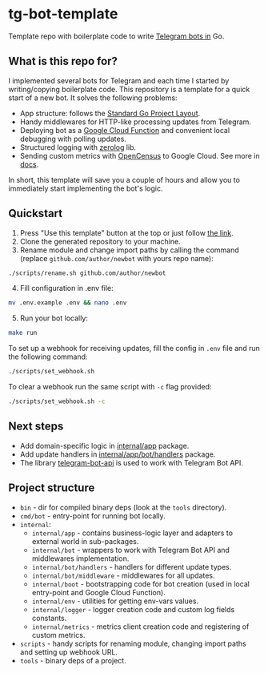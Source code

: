 # tg-bot-template

Template repo with boilerplate code to write [Telegram bots in](https://core.telegram.org/bots/api) Go.

## What is this repo for?

I implemented several bots for Telegram and each time I started by writing/copying boilerplate code. This repository is
a template for a quick start of a new bot. It solves the following problems:

- App structure: follows the [Standard Go Project Layout](https://github.com/golang-standards/project-layout).
- Handy middlewares for HTTP-like processing updates from Telegram.
- Deploying bot as a [Google Cloud Function](https://cloud.google.com/functions) and convenient local debugging with
  polling updates.
- Structured logging with [zerolog](https://github.com/rs/zerolog) lib.
- Sending custom metrics with [OpenCensus](https://opencensus.io/) to Google Cloud. See more
  in [docs](https://cloud.google.com/monitoring/custom-metrics/open-census?hl=en).

In short, this template will save you a couple of hours and allow you to immediately start implementing the bot's logic.

## Quickstart

1. Press "Use this template" button at the top or just
   follow [the link](https://github.com/nskondratev/tg-bot-template/generate).
2. Clone the generated repository to your machine.
3. Rename module and change import paths by calling the command (replace `github.com/author/newbot` with yours repo
   name):

```bash
./scripts/rename.sh github.com/author/newbot
```

4. Fill configuration in .env file:

```bash
mv .env.example .env && nano .env
```

5. Run your bot locally:

```bash
make run
```

To set up a webhook for receiving updates, fill the config in `.env` file and run the following command:

```bash
./scripts/set_webhook.sh
```

To clear a webhook run the same script with `-c` flag provided:

```bash
./scripts/set_webhook.sh -c
```

## Next steps

* Add domain-specific logic in [internal/app](./internal/app) package.
* Add update handlers in [internal/app/bot/handlers](./internal/app/bot/handlers) package.
* The library [telegram-bot-api](https://github.com/go-telegram-bot-api/telegram-bot-api) is used to work with Telegram
  Bot API.

## Project structure

* `bin` - dir for compiled binary deps (look at the `tools` directory).
* `cmd/bot` - entry-point for running bot locally.
* `internal`:
    * `internal/app` - contains business-logic layer and adapters to external world in sub-packages.
    * `internal/bot` - wrappers to work with Telegram Bot API and middlewares implementation.
    * `internal/bot/handlers` - handlers for different update types.
    * `internal/bot/middleware` - middlewares for all updates.
    * `internal/boot` - bootstrapping code for bot creation (used in local entry-point and Google Cloud Function).
    * `internal/env` - utilities for getting env-vars values.
    * `internal/logger` - logger creation code and custom log fields constants.
    * `internal/metrics` - metrics client creation code and registering of custom metrics.
* `scripts` - handy scripts for renaming module, changing import paths and setting up webhook URL.
* `tools` - binary deps of a project.
